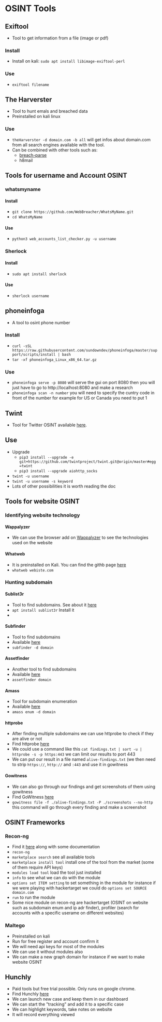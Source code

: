 # OSINT Tools

## Exiftool

- Tool to get information from a file (image or pdf)

### Install

- Install on kali: `sudo apt install libimage-exiftool-perl`

### Use

- `exiftool filename`

## The Harverster

- Tool to hunt emals and breached data
- Preinstalled on kali linux

### Use

- `theHarverster -d domain.com -b all` will get infos about domain.com from all search engines available with the tool.
- Can be combined with other tools such as:
  - [breach-parse](https://github.com/hmaverickadams/breach-parse)
  - h8mail

## Tools for username and Account OSINT

### whatsmyname

#### Install

- `git clone https://github.com/WebBreacher/WhatsMyName.git`
- `cd WhatsMyName`

#### Use

- `python3 web_accounts_list_checker.py -u username`

### Sherlock

#### Install

- `sudo apt install sherlock`

#### Use

- `sherlock username`

## phoneinfoga

- A tool to osint phone number

### Install

- `curl -sSL https://raw.githubusercontent.com/sundowndev/phoneinfoga/master/support/scripts/install | bash`
- `tar -xf phoneinfoga_Linux_x86_64.tar.gz`

### Use

- `phoneinfoga serve -p 8080` will serve the gui on port 8080 then you will just have to go to http://localhost:8080 and make a research
- `phoneinfoga scan -n number` you will need to specify the cuntry code in front of the number for example for US or Canada you need to put 1

## Twint

- Tool for Twitter OSINT available [here](https://github.com/twintproject/twint).

## Use

- Upgrade
  - `pip3 install --upgrade -e git+https://github.com/twintproject/twint.git@origin/master#egg=twint`
  - `pip3 install --upgrade aiohttp_socks`
- `twint -u username`
- `twint -u username -s keyword`
- Lots of other possibilities it is worth reading the doc

## Tools for website OSINT

### Identifying website technology

#### Wappalyzer

- We can use the browser add on [Wappalyzer](https://www.wappalyzer.com/) to see the technologies used on the website

#### Whatweb

- It is preinstalled on Kali. You can find the githb page [here](https://github.com/urbanadventurer/WhatWeb)
- `whatweb webiste.com`

### Hunting subdomain

#### Sublist3r

- Tool to find subdomains. See about it [here](https://github.com/aboul3la/Sublist3r)
- `apt install sublist3r` Install it
- 

#### Subfinder

- Tool to find subdomains
- Available [here](https://github.com/projectdiscovery/subfinder)
- `subfinder -d domain`

#### Assetfinder

- Another tool to find subdomains
- Available [here](https://github.com/tomnomnom/assetfinder)
- `assetfinder domain`

#### Amass

- Tool for subdomain enumeration
- Available [here](https://github.com/OWASP/Amass)
- `amass enum -d domain`

#### httprobe

- After finding multiple subdomains we can use httprobe to check if they are alive or not
- Find httprobe [here](https://github.com/tomnomnom/httprobe)
- We could use a command like this `cat findings.txt | sort -u | httprobe -s -p https:443` we can limit our results to port 443
- We can put our result in a file named `alive-findings.txt` (we then need to strip `https://`, `http://` and `:443` and use it in gowitness

#### Gowitness

- We can also go through our findings and get screenshots of them using gowitness
- Find GoWitness [here](https://github.com/sensepost/gowitness/wiki/Installation)
- `gowitness file -f ./alive-findings.txt -P ./screenshots --no-http` this command will go through every finding and make a screenshot

## OSINT Frameworks

### Recon-ng

- Find it [here](https://github.com/lanmaster53/recon-ng/wiki) along with some documentation
- `recon-ng`
- `marketplace search` see all available tools
- `marketplace install tool` install one of the tool from the market (some of them require API keys)
- `modules load tool` load the tool just installed
- `info` to see what we can do with the module
- `options set ITEM setting` to set something in the module for instance if we were playing with hackertarget we could do `options set SOURCE domain.com`
- `run` to run the module
- Some nice module on recon-ng are hackertarget (OSINT on website such as subdomain enum and ip adr finder), profiler (search for accounts with a specific userame on different websites)

### Maltego

- Preinstalled on kali
- Run for free register and account confirm it
- We will need api keys for most of the modules
- We can use it without modules also
- We can make a new graph domain for instance if we want to make website OSINT

## Hunchly

- Paid tools but free trial possible. Only runs on google chrome.
- Find Hunchly [here](https://hunch.ly)
- We can launch new case and keep them in our dashboard
- We can start the "tracking" and add it to a specific case
- We can highlight keywords, take notes on website
- It will record everything viewed

